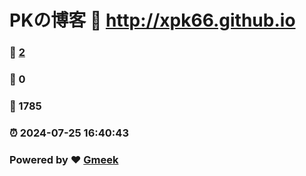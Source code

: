 # PKの博客 :link: http://xpk66.github.io 
### :page_facing_up: [2](http://xpk66.github.io/tag.html) 
### :speech_balloon: 0 
### :hibiscus: 1785 
### :alarm_clock: 2024-07-25 16:40:43 
### Powered by :heart: [Gmeek](https://github.com/Meekdai/Gmeek)
